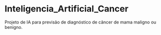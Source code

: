 # Inteligencia_Artificial_Cancer
Projeto de IA para previsão de diagnóstico de câncer de mama maligno ou benigno.
